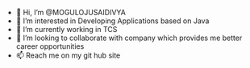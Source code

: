 - 👋 Hi, I’m @MOGULOJUSAIDIVYA
- 👀 I’m interested in Developing Applications based on Java
- 🌱 I’m currently working in TCS
- 💞️ I’m looking to collaborate with company which provides me better career opportunities
- 📫 Reach me on my git hub site

<!---
MOGULOJUSAIDIVYA/MOGULOJUSAIDIVYA is a ✨ special ✨ repository because its `README.md` (this file) appears on your GitHub profile.
You can click the Preview link to take a look at your changes.
--->
